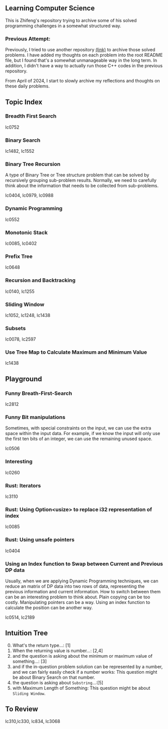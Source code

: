## Learning Computer Science

This is Zhifeng's repository trying to archive some of his solved programming challenges in a somewhat structured way.

### Previous Attempt:

Previously, I tried to use another repository [(link)](https://github.com/zf-w/Learn-CS-Old) to archive those solved problems. I have added my thoughts on each problem into the root README file, but I found that's a somewhat unmanageable way in the long term. In addition, I didn't have a way to actually run those C++ codes in the previous repository.

From April of 2024, I start to slowly archive my reflections and thoughts on these daily problems.

## Topic Index

### Breadth First Search

lc0752

### Binary Search

lc1482, lc1552

### Binary Tree Recursion

A type of Binary Tree or Tree structure problem that can be solved by recursively grouping sub-problem results. Normally, we need to carefully think about the information that needs to be collected from sub-problems.

lc0404, lc0979, lc0988

### Dynamic Programming

lc0552

### Monotonic Stack

lc0085, lc0402

### Prefix Tree

lc0648

### Recursion and Backtracking

lc0140, lc1255

### Sliding Window

lc1052, lc1248, lc1438

### Subsets

lc0078, lc2597

### Use Tree Map to Calculate Maximum and Minimum Value

lc1438

## Playground

### Funny Breath-First-Search

lc2812

### Funny Bit manipulations

Sometimes, with special constraints on the input, we can use the extra space within the input data. For example, if we know the input will only use the first ten bits of an integer, we can use the remaining unused space.

lc0506

### Interesting

lc0260

### Rust: Iterators

lc3110

### Rust: Using Option\<usize\> to replace i32 representation of index

lc0085

### Rust: Using unsafe pointers

lc0404

### Using an Index function to Swap between Current and Previous DP data

Usually, when we are applying Dynamic Programming techniques, we can reduce an matrix of DP data into two rows of data, representing the previous information and current information. How to switch between them can be an interesting problem to think about. Plain copying can be too costly. Manipulating pointers can be a way. Using an index function to calculate the position can be another way.

lc0514, lc2189

## Intuition Tree

0. What's the return type...: [1]
1. When the returning value is number...: [2,4]
2. and the question is asking about the minimum or maximum value of something...: [3]
3. and if the in-question problem solution can be represented by a number, and we can fairly easily check if a number works:
   This question might be about Binary Search on that number.
4. the question is asking about `Substring`...:[5]
5. with Maximum Length of Something:
   This question might be about `Sliding Window`.

## To Review

lc310,lc330, lc834, lc3068
